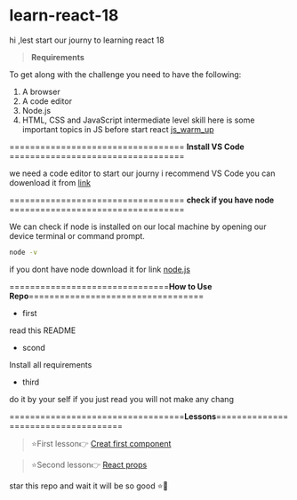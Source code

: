 # learn-react-18
hi ,lest start our journy to learning react 18

>  **Requirements**

To get along with the challenge you need to have the following:

1. A browser
2. A code editor
3. Node.js
4. HTML, CSS and JavaScript intermediate level skill
here is some important topics in JS before start react [js_warm_up](https://github.com/ESSAMMOHAMED1/js_warm_up.git)


================================== **Install VS Code** ==================================

we need a code editor to start our journy i recommend VS Code
you can dowenload it from  [link](https://code.visualstudio.com/download)



================================== **check if you have node** ==================================

We can check if node is installed on our local machine by opening our device terminal or command prompt.
```sh
node -v
```
if you dont have node download it for link [node.js](https://nodejs.org/en/)





===============================**How to Use Repo**==================================

 - first 

read this README

 - scond

 Install all requirements
 - third

do it by your self 
if you just read you will  not make any chang 


 ==================================**Lessons**====================================
  
> ⭐First lesson👉  [Creat first component ](https://654785cbe8bd083f020e0abf--emoblog.netlify.app/new%20post.html)

> ⭐Second lesson👉 [React props](https://654785cbe8bd083f020e0abf--emoblog.netlify.app/newpost_2)

star this repo and wait it will be so good ⭐💜





